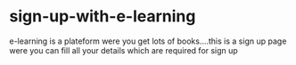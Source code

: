 # sign-up-with-e-learning
e-learning is a plateform were you get lots of books....this is a sign up page were you can fill all your details which are required for sign up
